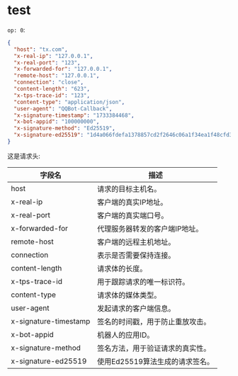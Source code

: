 # test

`op: 0`:

```json
{
  "host": "tx.com",
  "x-real-ip": "127.0.0.1",
  "x-real-port": "123",
  "x-forwarded-for": "127.0.0.1",
  "remote-host": "127.0.0.1",
  "connection": "close",
  "content-length": "623",
  "x-tps-trace-id": "123",
  "content-type": "application/json",
  "user-agent": "QQBot-Callback",
  "x-signature-timestamp": "1733384468",
  "x-bot-appid": "100000000",
  "x-signature-method": "Ed25519",
  "x-signature-ed25519": "1d4a066fdefa1378857cd2f2646c06a1f34ea1f48cfd375239e21364779f35bf83e9911c1f7f7a25bada7640799416c956deab779cbce70f082e979f44545a0f"
}

```

这是请求头:

| 字段名                | 描述                             |
| --------------------- | -------------------------------- |
| host                  | 请求的目标主机名。               |
| x-real-ip             | 客户端的真实IP地址。             |
| x-real-port           | 客户端的真实端口号。             |
| x-forwarded-for       | 代理服务器转发的客户端IP地址。   |
| remote-host           | 客户端的远程主机地址。           |
| connection            | 表示是否需要保持连接。           |
| content-length        | 请求体的长度。                   |
| x-tps-trace-id        | 用于跟踪请求的唯一标识符。       |
| content-type          | 请求体的媒体类型。               |
| user-agent            | 发起请求的客户端信息。           |
| x-signature-timestamp | 签名的时间戳，用于防止重放攻击。 |
| x-bot-appid           | 机器人的应用ID。                 |
| x-signature-method    | 签名方法，用于验证请求的真实性。 |
| x-signature-ed25519   | 使用Ed25519算法生成的请求签名。  |
